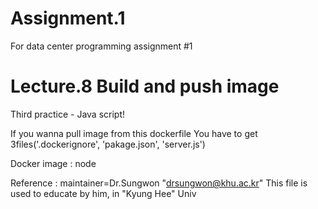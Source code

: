 # Assignment.1
For data center programming assignment #1

# Lecture.8 Build and push image
Third practice - Java script!

If you wanna pull image from this dockerfile
You have to get 3files('.dockerignore', 'pakage.json', 'server.js')

Docker image : node

Reference : 
maintainer=Dr.Sungwon "drsungwon@khu.ac.kr"
This file is used to educate by him, in "Kyung Hee" Univ
